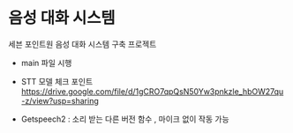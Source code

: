 # 음성 대화 시스템
세븐 포인트원 음성 대화 시스템 구축 프로젝트

- main 파일 시행

- STT 모델 체크 포인트 
https://drive.google.com/file/d/1gCRO7qpQsN50Yw3pnkzle_hbOW27qu-z/view?usp=sharing

- Getspeech2 : 소리 받는 다른 버전 함수 , 마이크 없이 작동 가능

